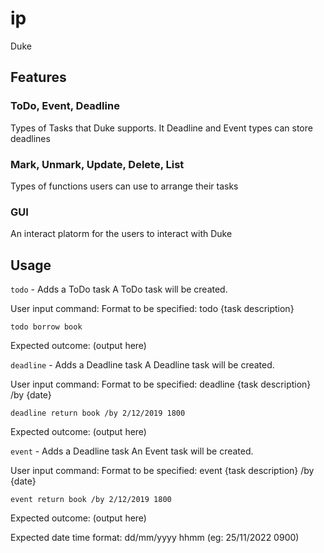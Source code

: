 # ip
Duke

## Features

### ToDo, Event, Deadline
Types of Tasks that Duke supports. It Deadline and Event types can store deadlines

### Mark, Unmark, Update, Delete, List
Types of functions users can use to arrange their tasks

### GUI
An interact platorm for the users to interact with Duke

## Usage

```todo``` - Adds a ToDo task
A ToDo task will be created.

User input command:
Format to be specified: todo {task description}
```
todo borrow book
```
Expected outcome:
(output here)


```deadline``` - Adds a Deadline task
A Deadline task will be created.

User input command:
Format to be specified: deadline {task description} /by {date}
```
deadline return book /by 2/12/2019 1800
```
Expected outcome:
(output here)


```event``` - Adds a Deadline task
An Event task will be created.

User input command:
Format to be specified: event {task description} /by {date}
```
event return book /by 2/12/2019 1800
```
Expected outcome:
(output here)


Expected date time format:
dd/mm/yyyy hhmm (eg: 25/11/2022 0900)

